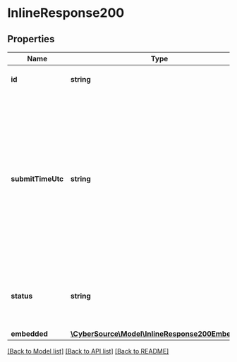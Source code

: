 # InlineResponse200

## Properties
Name | Type | Description | Notes
------------ | ------------- | ------------- | -------------
**id** | **string** | UUID uniquely generated for this comments. | [optional] 
**submitTimeUtc** | **string** | Time of request in UTC. Format: &#x60;YYYY-MM-DDThh:mm:ssZ&#x60; **Example** &#x60;2016-08-11T22:47:57Z&#x60; equals August 11, 2016, at 22:47:57 (10:47:57 p.m.). The &#x60;T&#x60; separates the date and the time. The &#x60;Z&#x60; indicates UTC.  Returned by Cybersource for all services. | [optional] 
**status** | **string** | The status of the submitted transaction. Possible values are: - &#x60;ACCEPTED&#x60; - &#x60;REJECTED&#x60; | [optional] 
**embedded** | [**\CyberSource\Model\InlineResponse200Embedded**](InlineResponse200Embedded.md) |  | [optional] 

[[Back to Model list]](../README.md#documentation-for-models) [[Back to API list]](../README.md#documentation-for-api-endpoints) [[Back to README]](../README.md)


